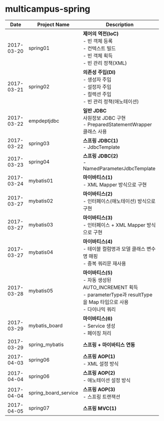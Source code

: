 # multicampus-spring

|Date|Project Name|Description|
|--|--|--|
|2017-03-20|spring01|**제어의 역전(IoC)**<br>- 빈 객체 등록<br>- 컨텍스트 빌드<br>- 빈 객체 획득<br>- 빈 관리 정책(XML)|
|2017-03-21|spring02|**의존성 주입(DI)**<br>- 생성자 주입<br>- 설정자 주입<br>- 컬렉션 주입<br>- 빈 관리 정책(애노테이션)|
|2017-03-22|empdeptjdbc|**일반 JDBC**<br>사원정보 JDBC  구현<br>- PreparedStatementWrapper 클래스 사용|
|2017-03-22|spring03|**스프링 JDBC(1)**<br>- JdbcTemplate|
|2017-03-23|spring04|**스프링 JDBC(2)**<br>- NamedParameterJdbcTemplate|
|2017-03-24|mybatis01|**마이바티스(1)**<br>- XML Mapper 방식으로 구현|
|2017-03-27|mybatis02|**마이바티스(2)**<br>- 인터페이스(애노테이션) 방식으로 구현|
|2017-03-27|mybatis03|**마이바티스(3)**<br>- 인터페이스 + XML Mapper 방식으로 구현|
|2017-03-27|mybatis04|**마이바티스(4)**<br>- 테이블 컬럼명과 모델 클래스 변수명 매핑<br>- 중복 쿼리문 재사용|
|2017-03-28|mybatis05|**마이바티스(5)**<br>- 자동 생성된 AUTO_INCREMENT 획득<br>- parameterType과 resultType을 Map 타입으로 사용<br>- 다이나믹 쿼리|
|2017-03-29|mybatis_board|**마이바티스(6)**<br>- Service 생성<br>- 페이징 처리|
|2017-03-29|spring_mybatis|**스프링 + 마이바티스 연동**|
|2017-04-03|spring06|**스프링 AOP(1)**<br>- XML 설정 방식|
|2017-04-04|spring06|**스프링 AOP(2)**<br>- 애노테이션 설정 방식|
|2017-04-04|spring_board_service|**스프링 AOP(3)**<br>- 스프링 트랜잭션|
|2017-04-05|spring07|**스프링 MVC(1)**|
